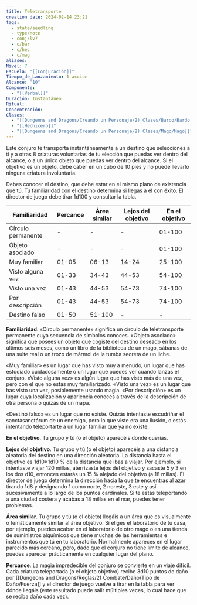 ```yaml
---
title: Teletransporte
creation date: 2024-02-14 23:21
tags:
  - state/seedling
  - type/note
  - conj/lv7
  - c/bar
  - c/hec
  - c/mag
aliases: 
Nivel: 7
Escuela: "[[Conjuración]]"
Tiempo_de_Lanzamiento: 1 accion
Alcance: "10"
Componente:
  - "[[Verbal]]"
Duración: Instantáneo
Ritual: 
Concentración: 
Clases:
  - "[[Dungeons and Dragons/Creando un Personaje/2) Clases/Bardo/Bardo]]"
  - "[[Hechicero]]"
  - "[[Dungeons and Dragons/Creando un Personaje/2) Clases/Mago/Mago]]"
---
```

Este conjuro te transporta instantáneamente a un destino que selecciones a ti y a otras 8 criaturas voluntarias de tu elección que puedas ver dentro del alcance, o a un único objeto que puedas ver dentro del alcance. Si el objetivo es un objeto, debe caber en un cubo de 10 pies y no puede llevarlo ninguna criatura involuntaria.

Debes conocer el destino, que debe estar en el mismo plano de existencia que tú. Tu familiaridad con el destino determina si llegas a él con éxito. El director de juego debe tirar 1d100 y consultar la tabla.

|Familiaridad|Percance|Área similar|Lejos del objetivo|En el objetivo|
|---|---|---|---|---|
|Círculo permanente|-|-|-|01-100|
|Objeto asociado|-|-|-|01-100|
|Muy familiar|01-05|06-13|14-24|25-100|
|Visto alguna vez|01-33|34-43|44-53|54-100|
|Visto una vez|01-43|44-53|54-73|74-100|
|Por descripción|01-43|44-53|54-73|74-100|
|Destino falso|01-50|51-100|-|-|

**Familiaridad**. «Círculo permanente» significa un círculo de teletransporte permanente cuya secuencia de símbolos conoces. «Objeto asociado» significa que posees un objeto que cogiste del destino deseado en los últimos seis meses, como un libro de la biblioteca de un mago, sábanas de una suite real o un trozo de mármol de la tumba secreta de un liche.

«Muy familiar» es un lugar que has visto muy a menudo, un lugar que has estudiado cuidadosamente o un lugar que puedes ver cuando lanzas el conjuro. «Visto alguna vez» es algún lugar que has visto más de una vez, pero con el que no estás muy familiarizado. «Visto una vez» es un lugar que has visto una vez, posiblemente usando magia. «Por descripción» es un lugar cuya localización y apariencia conoces a través de la descripción de otra persona o quizás de un mapa.

«Destino falso» es un lugar que no existe. Quizás intentaste escudriñar el sanctasanctórum de un enemigo, pero lo que viste era una ilusión, o estás intentando teleportarte a un lugar familiar que ya no existe.

**En el objetivo**. Tu grupo y tú (o el objeto) aparecéis donde querías.

**Lejos del objetivo**. Tu grupo y tú (o el objeto) aparecéis a una distancia aleatoria del destino en una dirección aleatoria. La distancia hasta el objetivo es 1d10×1d10 % de la distancia que ibas a viajar. Por ejemplo, si intentaste viajar 120 millas, aterrizaste lejos del objetivo y sacaste 5 y 3 en los dos d10, entonces estarás un 15 % alejado del objetivo (a 18 millas). El director de juego determina la dirección hacia la que te encuentras al azar tirando 1d8 y designando 1 como norte, 2 noreste, 3 este y así sucesivamente a lo largo de los puntos cardinales. Si te estás teleportando a una ciudad costera y acabas a 18 millas en el mar, puedes tener problemas.

**Área similar**. Tu grupo y tú (o el objeto) llegáis a un área que es visualmente o temáticamente similar al área objetivo. Si eliges el laboratorio de tu casa, por ejemplo, puedes acabar en el laboratorio de otro mago o en una tienda de suministros alquímicos que tiene muchas de las herramientas e instrumentos que tú en tu laboratorio. Normalmente apareces en el lugar parecido más cercano, pero, dado que el conjuro no tiene límite de alcance, puedes aparecer prácticamente en cualquier lugar del plano.

**Percance**. La magia impredecible del conjuro se convierte en un viaje difícil. Cada criatura teleportada (o el objeto objetivo) recibe 3d10 puntos de daño por [[Dungeons and Dragons/Reglas/2) Combate/Daño/Tipo de Daño/Fuerza]] y el director de juego vuelve a tirar en la tabla para ver dónde llegáis (este resultado puede salir múltiples veces, lo cual hace que se reciba daño cada vez).
